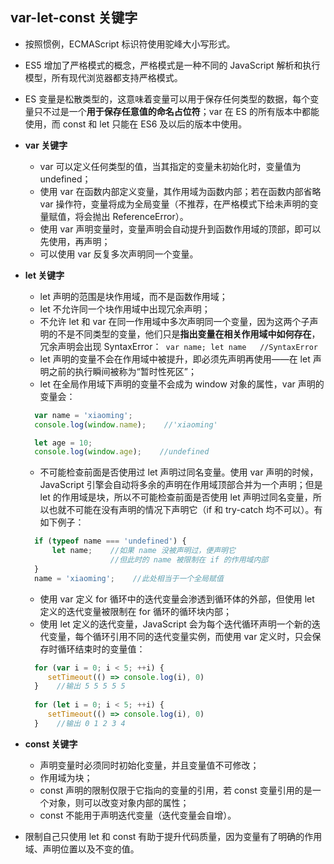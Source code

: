 ## var-let-const 关键字
- 按照惯例，ECMAScript 标识符使用驼峰大小写形式。

- ES5 增加了严格模式的概念，严格模式是一种不同的 JavaScript 解析和执行模型，所有现代浏览器都支持严格模式。

- ES 变量是松散类型的，这意味着变量可以用于保存任何类型的数据，每个变量只不过是一个**用于保存任意值的命名占位符**；var 在 ES 的所有版本中都能使用，而 const 和 let 只能在 ES6 及以后的版本中使用。

- **var 关键字**

  - var 可以定义任何类型的值，当其指定的变量未初始化时，变量值为 undefined；
  - 使用 var 在函数内部定义变量，其作用域为函数内部；若在函数内部省略 var 操作符，变量将成为全局变量（不推荐，在严格模式下给未声明的变量赋值，将会抛出 ReferenceError）。
  - 使用 var 声明变量时，变量声明会自动提升到函数作用域的顶部，即可以先使用，再声明；
  - 可以使用 var 反复多次声明同一个变量。

- **let 关键字**

  - let 声明的范围是块作用域，而不是函数作用域；
  - let 不允许同一个块作用域中出现冗余声明；
  - 不允许 let 和 var 在同一作用域中多次声明同一个变量，因为这两个子声明的不是不同类型的变量，他们只是**指出变量在相关作用域中如何存在**，冗余声明会出现 SyntaxError：` var name; let name   //SyntaxError`
  - let 声明的变量不会在作用域中被提升，即必须先声明再使用——在 let 声明之前的执行瞬间被称为“暂时性死区”；
  - let 在全局作用域下声明的变量不会成为 window 对象的属性，var 声明的变量会：

  ```js
    var name = 'xiaoming';
    console.log(window.name);    //'xiaoming'
  
    let age = 10;
    console.log(window.age);    //undefined
  ```

  - 不可能检查前面是否使用过 let 声明过同名变量。使用 var 声明的时候，JavaScript 引擎会自动将多余的声明在作用域顶部合并为一个声明；但是 let 的作用域是块，所以不可能检查前面是否使用 let 声明过同名变量，所以也就不可能在没有声明的情况下声明它（if 和 try-catch 均不可以）。有如下例子：

  ```js
    if (typeof name === 'undefined') {
        let name;    //如果 name 没被声明过，便声明它
                     //但此时的 name 被限制在 if 的作用域内部
    }
    name = 'xiaoming';    //此处相当于一个全局赋值
  ```

  - 使用 var 定义 for 循环中的迭代变量会渗透到循环体的外部，但使用 let 定义的迭代变量被限制在 for 循环的循环块内部；
  - 使用 let 定义的迭代变量，JavaScript 会为每个迭代循环声明一个新的迭代变量，每个循环引用不同的迭代变量实例，而使用 var 定义时，只会保存时循环结束时的变量值：

  ```js
    for (var i = 0; i < 5; ++i) { 
       setTimeout(() => console.log(i), 0) 
    }    //输出 5 5 5 5 5
    
    for (let i = 0; i < 5; ++i) { 
       setTimeout(() => console.log(i), 0) 
    }    //输出 0 1 2 3 4
  ```

- **const 关键字**
  - 声明变量时必须同时初始化变量，并且变量值不可修改；
  - 作用域为块；
  - const 声明的限制仅限于它指向的变量的引用，若 const 变量引用的是一个对象，则可以改变对象内部的属性；
  - const 不能用于声明迭代变量（迭代变量会自增）。

- 限制自己只使用 let 和 const 有助于提升代码质量，因为变量有了明确的作用域、声明位置以及不变的值。